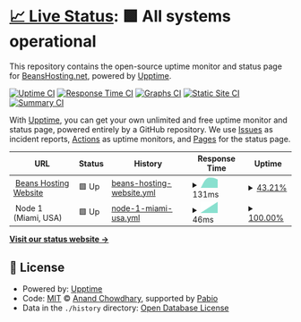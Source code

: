 # [📈 Live Status](https://status.beanshosting.net): <!--live status--> **🟩 All systems operational**

This repository contains the open-source uptime monitor and status page for [BeansHosting.net](https://beanshosting.net), powered by [Upptime](https://github.com/upptime/upptime).

[![Uptime CI](https://github.com/BeansHosting-net/status.beanshosting.net/workflows/Uptime%20CI/badge.svg)](https://github.com/BeansHosting-net/status.beanshosting.net/actions?query=workflow%3A%22Uptime+CI%22)
[![Response Time CI](https://github.com/BeansHosting-net/status.beanshosting.net/workflows/Response%20Time%20CI/badge.svg)](https://github.com/BeansHosting-net/status.beanshosting.net/actions?query=workflow%3A%22Response+Time+CI%22)
[![Graphs CI](https://github.com/BeansHosting-net/status.beanshosting.net/workflows/Graphs%20CI/badge.svg)](https://github.com/BeansHosting-net/status.beanshosting.net/actions?query=workflow%3A%22Graphs+CI%22)
[![Static Site CI](https://github.com/BeansHosting-net/status.beanshosting.net/workflows/Static%20Site%20CI/badge.svg)](https://github.com/BeansHosting-net/status.beanshosting.net/actions?query=workflow%3A%22Static+Site+CI%22)
[![Summary CI](https://github.com/BeansHosting-net/status.beanshosting.net/workflows/Summary%20CI/badge.svg)](https://github.com/BeansHosting-net/status.beanshosting.net/actions?query=workflow%3A%22Summary+CI%22)

With [Upptime](https://upptime.js.org), you can get your own unlimited and free uptime monitor and status page, powered entirely by a GitHub repository. We use [Issues](https://github.com/BeansHosting-net/status.beanshosting.net/issues) as incident reports, [Actions](https://github.com/BeansHosting-net/status.beanshosting.net/actions) as uptime monitors, and [Pages](https://status.beanshosting.net) for the status page.

<!--start: status pages-->
<!-- This summary is generated by Upptime (https://github.com/upptime/upptime) -->
<!-- Do not edit this manually, your changes will be overwritten -->
<!-- prettier-ignore -->
| URL | Status | History | Response Time | Uptime |
| --- | ------ | ------- | ------------- | ------ |
| <img alt="" src="https://icon.horse/icon/beanshosting.net" height="13"> [Beans Hosting Website](https://beanshosting.net) | 🟩 Up | [beans-hosting-website.yml](https://github.com/BeansHosting-net/status.beanshosting.net/commits/HEAD/history/beans-hosting-website.yml) | <details><summary><img alt="Response time graph" src="./graphs/beans-hosting-website/response-time-week.png" height="20"> 131ms</summary><br><a href="https://status.beanshosting.net/history/beans-hosting-website"><img alt="Response time 131" src="https://img.shields.io/endpoint?url=https%3A%2F%2Fraw.githubusercontent.com%2FBeansHosting-net%2Fstatus.beanshosting.net%2FHEAD%2Fapi%2Fbeans-hosting-website%2Fresponse-time.json"></a><br><a href="https://status.beanshosting.net/history/beans-hosting-website"><img alt="24-hour response time 131" src="https://img.shields.io/endpoint?url=https%3A%2F%2Fraw.githubusercontent.com%2FBeansHosting-net%2Fstatus.beanshosting.net%2FHEAD%2Fapi%2Fbeans-hosting-website%2Fresponse-time-day.json"></a><br><a href="https://status.beanshosting.net/history/beans-hosting-website"><img alt="7-day response time 131" src="https://img.shields.io/endpoint?url=https%3A%2F%2Fraw.githubusercontent.com%2FBeansHosting-net%2Fstatus.beanshosting.net%2FHEAD%2Fapi%2Fbeans-hosting-website%2Fresponse-time-week.json"></a><br><a href="https://status.beanshosting.net/history/beans-hosting-website"><img alt="30-day response time 131" src="https://img.shields.io/endpoint?url=https%3A%2F%2Fraw.githubusercontent.com%2FBeansHosting-net%2Fstatus.beanshosting.net%2FHEAD%2Fapi%2Fbeans-hosting-website%2Fresponse-time-month.json"></a><br><a href="https://status.beanshosting.net/history/beans-hosting-website"><img alt="1-year response time 131" src="https://img.shields.io/endpoint?url=https%3A%2F%2Fraw.githubusercontent.com%2FBeansHosting-net%2Fstatus.beanshosting.net%2FHEAD%2Fapi%2Fbeans-hosting-website%2Fresponse-time-year.json"></a></details> | <details><summary><a href="https://status.beanshosting.net/history/beans-hosting-website">43.21%</a></summary><a href="https://status.beanshosting.net/history/beans-hosting-website"><img alt="All-time uptime 43.21%" src="https://img.shields.io/endpoint?url=https%3A%2F%2Fraw.githubusercontent.com%2FBeansHosting-net%2Fstatus.beanshosting.net%2FHEAD%2Fapi%2Fbeans-hosting-website%2Fuptime.json"></a><br><a href="https://status.beanshosting.net/history/beans-hosting-website"><img alt="24-hour uptime 43.21%" src="https://img.shields.io/endpoint?url=https%3A%2F%2Fraw.githubusercontent.com%2FBeansHosting-net%2Fstatus.beanshosting.net%2FHEAD%2Fapi%2Fbeans-hosting-website%2Fuptime-day.json"></a><br><a href="https://status.beanshosting.net/history/beans-hosting-website"><img alt="7-day uptime 43.21%" src="https://img.shields.io/endpoint?url=https%3A%2F%2Fraw.githubusercontent.com%2FBeansHosting-net%2Fstatus.beanshosting.net%2FHEAD%2Fapi%2Fbeans-hosting-website%2Fuptime-week.json"></a><br><a href="https://status.beanshosting.net/history/beans-hosting-website"><img alt="30-day uptime 43.21%" src="https://img.shields.io/endpoint?url=https%3A%2F%2Fraw.githubusercontent.com%2FBeansHosting-net%2Fstatus.beanshosting.net%2FHEAD%2Fapi%2Fbeans-hosting-website%2Fuptime-month.json"></a><br><a href="https://status.beanshosting.net/history/beans-hosting-website"><img alt="1-year uptime 43.21%" src="https://img.shields.io/endpoint?url=https%3A%2F%2Fraw.githubusercontent.com%2FBeansHosting-net%2Fstatus.beanshosting.net%2FHEAD%2Fapi%2Fbeans-hosting-website%2Fuptime-year.json"></a></details>
| <img alt="" src="https://icons.duckduckgo.com/ip3/null.ico" height="13"> Node 1 (Miami, USA) | 🟩 Up | [node-1-miami-usa.yml](https://github.com/BeansHosting-net/status.beanshosting.net/commits/HEAD/history/node-1-miami-usa.yml) | <details><summary><img alt="Response time graph" src="./graphs/node-1-miami-usa/response-time-week.png" height="20"> 46ms</summary><br><a href="https://status.beanshosting.net/history/node-1-miami-usa"><img alt="Response time 46" src="https://img.shields.io/endpoint?url=https%3A%2F%2Fraw.githubusercontent.com%2FBeansHosting-net%2Fstatus.beanshosting.net%2FHEAD%2Fapi%2Fnode-1-miami-usa%2Fresponse-time.json"></a><br><a href="https://status.beanshosting.net/history/node-1-miami-usa"><img alt="24-hour response time 46" src="https://img.shields.io/endpoint?url=https%3A%2F%2Fraw.githubusercontent.com%2FBeansHosting-net%2Fstatus.beanshosting.net%2FHEAD%2Fapi%2Fnode-1-miami-usa%2Fresponse-time-day.json"></a><br><a href="https://status.beanshosting.net/history/node-1-miami-usa"><img alt="7-day response time 46" src="https://img.shields.io/endpoint?url=https%3A%2F%2Fraw.githubusercontent.com%2FBeansHosting-net%2Fstatus.beanshosting.net%2FHEAD%2Fapi%2Fnode-1-miami-usa%2Fresponse-time-week.json"></a><br><a href="https://status.beanshosting.net/history/node-1-miami-usa"><img alt="30-day response time 46" src="https://img.shields.io/endpoint?url=https%3A%2F%2Fraw.githubusercontent.com%2FBeansHosting-net%2Fstatus.beanshosting.net%2FHEAD%2Fapi%2Fnode-1-miami-usa%2Fresponse-time-month.json"></a><br><a href="https://status.beanshosting.net/history/node-1-miami-usa"><img alt="1-year response time 46" src="https://img.shields.io/endpoint?url=https%3A%2F%2Fraw.githubusercontent.com%2FBeansHosting-net%2Fstatus.beanshosting.net%2FHEAD%2Fapi%2Fnode-1-miami-usa%2Fresponse-time-year.json"></a></details> | <details><summary><a href="https://status.beanshosting.net/history/node-1-miami-usa">100.00%</a></summary><a href="https://status.beanshosting.net/history/node-1-miami-usa"><img alt="All-time uptime 100.00%" src="https://img.shields.io/endpoint?url=https%3A%2F%2Fraw.githubusercontent.com%2FBeansHosting-net%2Fstatus.beanshosting.net%2FHEAD%2Fapi%2Fnode-1-miami-usa%2Fuptime.json"></a><br><a href="https://status.beanshosting.net/history/node-1-miami-usa"><img alt="24-hour uptime 100.00%" src="https://img.shields.io/endpoint?url=https%3A%2F%2Fraw.githubusercontent.com%2FBeansHosting-net%2Fstatus.beanshosting.net%2FHEAD%2Fapi%2Fnode-1-miami-usa%2Fuptime-day.json"></a><br><a href="https://status.beanshosting.net/history/node-1-miami-usa"><img alt="7-day uptime 100.00%" src="https://img.shields.io/endpoint?url=https%3A%2F%2Fraw.githubusercontent.com%2FBeansHosting-net%2Fstatus.beanshosting.net%2FHEAD%2Fapi%2Fnode-1-miami-usa%2Fuptime-week.json"></a><br><a href="https://status.beanshosting.net/history/node-1-miami-usa"><img alt="30-day uptime 100.00%" src="https://img.shields.io/endpoint?url=https%3A%2F%2Fraw.githubusercontent.com%2FBeansHosting-net%2Fstatus.beanshosting.net%2FHEAD%2Fapi%2Fnode-1-miami-usa%2Fuptime-month.json"></a><br><a href="https://status.beanshosting.net/history/node-1-miami-usa"><img alt="1-year uptime 100.00%" src="https://img.shields.io/endpoint?url=https%3A%2F%2Fraw.githubusercontent.com%2FBeansHosting-net%2Fstatus.beanshosting.net%2FHEAD%2Fapi%2Fnode-1-miami-usa%2Fuptime-year.json"></a></details>

<!--end: status pages-->

[**Visit our status website →**](https://status.beanshosting.net)

## 📄 License

- Powered by: [Upptime](https://github.com/upptime/upptime)
- Code: [MIT](./LICENSE) © [Anand Chowdhary](https://anandchowdhary.com), supported by [Pabio](https://pabio.com)
- Data in the `./history` directory: [Open Database License](https://opendatacommons.org/licenses/odbl/1-0/)
